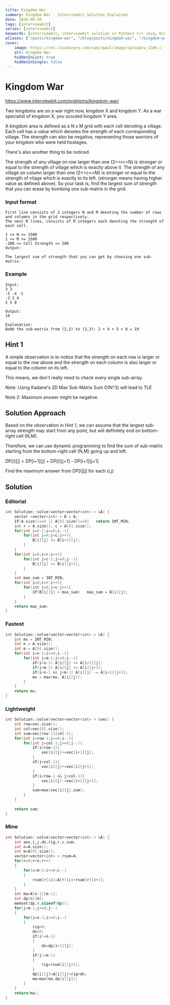 ```yaml
---
title: Kingdom War
summary: Kingdom War - Interviewbit Solution Explained
date: 2020-06-20
tags: [interviewbit]
series: [interviewbit]
keywords: [interviewbit, interviewbit solution in Python3 C++ Java, Kingdom War solution]
aliases: ["/posts/kingdom-war", "/blog/posts/kingdom-war", "/kingdom-war"]
cover:
    image: https://res.cloudinary.com/samirpaul/image/upload/w_1100,c_fit,co_rgb:FFFFFF,l_text:Arial_70_bold:Kingdom War - Solution Explained/problem-solving.webp
    alt: Kingdom War
    hiddenInList: true
    hiddenInSingle: false
---
```


# Kingdom War

https://www.interviewbit.com/problems/kingdom-war/

Two kingdoms are on a war right now, kingdom X and kingdom Y. As a war specialist of kingdom X, you scouted kingdom Y area.

A kingdom area is defined as a N x M grid with each cell denoting a village.
Each cell has a value which denotes the strength of each corresponding village.
The strength can also be negative, representing those warriors of your kingdom who were held hostages.

There's also another thing to be noticed.

The strength of any village on row larger than one (2<=r<=N) is stronger or equal to the strength of village which is exactly above it.
The strength of any village on column larger than one (2<=c<=M) is stronger or equal to the strength of vilage which is exactly to its left.
(stronger means having higher value as defined above).
So your task is, find the largest sum of strength that you can erase by bombing one sub-matrix in the grid.

### Input format

```
First line consists of 2 integers N and M denoting the number of rows and columns in the grid respectively.
The next N lines, consists of M integers each denoting the strength of each cell.

1 <= N <= 1500
1 <= M <= 1500
-200 <= Cell Strength <= 200
Output:

The largest sum of strength that you can get by choosing one sub-matrix.
```

### Example

```
Input:
3 3
-5 -4 -1
-3 2 4
2 5 8

Output:
19

Explanation:
Bomb the sub-matrix from (2,2) to (3,3): 2 + 4 + 5 + 8 = 19
```

## Hint 1

A simple observation is to notice that the strength on each row is larger or equal to the row above and the strength on each column is also larger or equal to the column on its left.

This means, we don't really need to check every single sub-array.

Note: Using Kadane's 2D Max Sub-Matrix Sum O(N^3) will lead to TLE

Note 2: Maximum answer might be negative.

## Solution Approach

Based on the observation in Hint 1, we can assume that the largest sub-array strength may start from any point, but will definitely end on bottom-right cell (N,M).

Therefore, we can use dynamic programming to find the sum of sub-matrix starting from the bottom-right cell (N,M) going up and left.

DP[i][j] = DP[i+1][j] + DP[i][j+1] - DP[i+1][j+1]

Find the maximum answer from DP[i][j] for each (i,j)


## Solution

### Editorial
```cpp
int Solution::solve(vector<vector<int> > &A) {
    vector <vector<int> > B = A;
    if(A.size()==0 || A[0].size()==0)   return INT_MIN;
    int r = A.size(), c = A[0].size();
    for(int i=r-2;i>=0;i--){
        for(int j=0;j<c;j++){
            B[i][j] += B[i+1][j];
        }
    }
    for(int i=0;i<r;i++){
        for(int j=c-2;j>=0;j--){
            B[i][j] += B[i][j+1];
        }
    }
    int max_sum = INT_MIN;
    for(int i=0;i<r;i++){
        for(int j=0;j<c;j++){
            if(B[i][j] > max_sum)   max_sum = B[i][j];
        }
    }
    return max_sum;
}
```

### Fastest
```cpp
int Solution::solve(vector<vector<int> > &A) {
    int mx = INT_MIN;
    int n = A.size();
    int m = A[0].size();
    for(int i=n-1;i>=0;i--){
        for(int j=m-1;j>=0;j--){
            if(i<n-1) A[i][j] += A[i+1][j];
            if(j<m-1) A[i][j] += A[i][j+1];
            if(i<n-1 && j<m-1) A[i][j] -= A[i+1][j+1];
            mx = max(mx, A[i][j]);
        }
    }
    return mx;
}
```

### Lightweight
```cpp
int Solution::solve(vector<vector<int> > &vec) {
    int row=vec.size();
    int col=vec[0].size();
    int sum=vec[row-1][col-1];
    for(int i=row-1;i>=0;i--){
        for(int j=col-1;j>=0;j--){
            if(i<row-1){
                vec[i][j]+=vec[i+1][j];
            }
            if(j<col-1){
                vec[i][j]+=vec[i][j+1];
            }
            if(i<row-1 && j<col-1){
                vec[i][j]-=vec[i+1][j+1];
            }
            sum=max(vec[i][j],sum);
        }
    }
     
    return sum;
}
```

### Mine
```cpp
int Solution::solve(vector<vector<int> > &A) {
    int ans,i,j,dn,rig,r,c,sum;
    int n=A.size();
    int m=A[0].size();
    vector<vector<int> > rsum=A;
    for(r=0;r<n;r++)
    {
        for(c=m-2;c>=0;c--)
        {
            rsum[r][c]=A[r][c]+rsum[r][c+1];
        }
    }
    int ma=A[n-1][m-1];
    int dp[n][m];
    memset(dp,0,sizeof(dp));
    for(j=m-1;j>=0;j--)
    {
        for(i=n-1;i>=0;i--)
        {
            rig=0;
            dn=0;
            if(i!=n-1)
            {
                dn=dp[i+1][j];
            }
            if(j!=m-1)
            {
                rig=rsum[i][j+1];
            }
            dp[i][j]=A[i][j]+rig+dn;
            ma=max(ma,dp[i][j]);
        }
    }
    return(ma);
}

```
